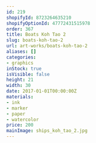 ```yaml
---
id: 219
shopifyId: 8723264635210
shopifyOptionId: 47772431515978
order: 367
title: Boats Koh Tao 2
slug: boats-koh-tao-2
url: art-works/boats-koh-tao-2
aliases: []
categories:
- graphics
inStock: true
isVisible: false
height: 21
width: 30
date: 2017-01-01T00:00:00Z
materials:
- ink
- marker
- paper
- watercolor
price: 200
mainImage: ships_koh_tao_2.jpg
---
```

